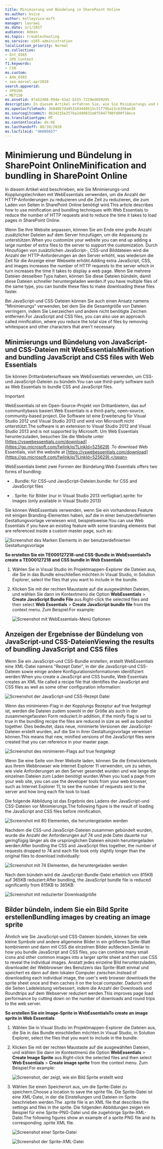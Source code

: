 ```yaml
---
title: Minimierung und Bündelung in SharePoint Online
ms.author: kvice
author: kelleyvice-msft
manager: laurawi
ms.date: 3/1/2017
audience: Admin
ms.topic: troubleshooting
ms.service: o365-administration
localization_priority: Normal
ms.collection:
- Ent_O365
- SPO_Content
f1.keywords:
- CSH
ms.custom:
- Adm_O365
- seo-marvel-apr2020
search.appverid:
- SPO160
- MET150
ms.assetid: 87a52468-994e-43a2-b155-7229ed659291
description: In diesem Artikel erfahren Sie, wie Sie Minimierungs und Kopplungstechniken mit WebEssentials verwenden, um HTTP-Anforderungen zu reduzieren, und wie lange es dauert, Seiten in SharePoint Online zu laden.
ms.openlocfilehash: 3b840b7da953103448515c51f79ba15cb356ae38
ms.sourcegitcommit: 8634215e257ba2d49832a8f5947700fd00f18ece
ms.translationtype: MT
ms.contentlocale: de-DE
ms.lasthandoff: 08/10/2020
ms.locfileid: "46605657"
---
```

# <a name="minification-and-bundling-in-sharepoint-online"></a><span data-ttu-id="01234-103">Minimierung und Bündelung in SharePoint Online</span><span class="sxs-lookup"><span data-stu-id="01234-103">Minification and bundling in SharePoint Online</span></span>

<span data-ttu-id="01234-104">In diesem Artikel wird beschrieben, wie Sie Minimierungs-und Kopplungstechniken mit WebEssentials verwenden, um die Anzahl der HTTP-Anforderungen zu reduzieren und die Zeit zu reduzieren, die zum Laden von Seiten in SharePoint Online benötigt wird.</span><span class="sxs-lookup"><span data-stu-id="01234-104">This article describes how to use minification and bundling techniques with Web Essentials to reduce the number of HTTP requests and to reduce the time it takes to load pages in SharePoint Online.</span></span>
  
<span data-ttu-id="01234-105">Wenn Sie Ihre Website anpassen, können Sie am Ende eine große Anzahl zusätzlicher Dateien auf dem Server hinzufügen, um die Anpassung zu unterstützen.</span><span class="sxs-lookup"><span data-stu-id="01234-105">When you customize your website you can end up adding a large number of extra files to the server to support the customization.</span></span> <span data-ttu-id="01234-106">Durch Hinzufügen von zusätzlichen JavaScript-, CSS-und Bilddateien wird die Anzahl der HTTP-Anforderungen an den Server erhöht, was wiederum die Zeit für die Anzeige einer Webseite erhöht.</span><span class="sxs-lookup"><span data-stu-id="01234-106">Adding extra JavaScript, CSS, and images increases the number of HTTP requests to the server which in turn increases the time it takes to display a web page.</span></span> <span data-ttu-id="01234-107">Wenn Sie mehrere Dateien desselben Typs haben, können Sie diese Dateien bündeln, damit diese Dateien schneller heruntergeladen werden.</span><span class="sxs-lookup"><span data-stu-id="01234-107">If you have multiple files of the same type, you can bundle these files to make downloading these files faster.</span></span>
  
<span data-ttu-id="01234-108">Bei JavaScript-und CSS-Dateien können Sie auch einen Ansatz namens "Minimierungs" verwenden, bei dem Sie die Gesamtgröße von Dateien verringern, indem Sie Leerzeichen und andere nicht benötigte Zeichen entfernen.</span><span class="sxs-lookup"><span data-stu-id="01234-108">For JavaScript and CSS files, you can also use an approach called minification, where you reduce the total size of files by removing whitespace and other characters that aren't necessary.</span></span>
  
## <a name="minification-and-bundling-javascript-and-css-files-with-web-essentials"></a><span data-ttu-id="01234-109">Minimierungs und Bündelung von JavaScript-und CSS-Dateien mit WebEssentials</span><span class="sxs-lookup"><span data-stu-id="01234-109">Minification and bundling JavaScript and CSS files with Web Essentials</span></span>

<span data-ttu-id="01234-110">Sie können Drittanbietersoftware wie WebEssentials verwenden, um CSS-und JavaScript-Dateien zu bündeln.</span><span class="sxs-lookup"><span data-stu-id="01234-110">You can use third-party software such as Web Essentials to bundle CSS and JavaScript files.</span></span>
  
> [!IMPORTANT]
> <span data-ttu-id="01234-111">WebEssentials ist ein Open-Source-Projekt von Drittanbietern, das auf communitybasis basiert.</span><span class="sxs-lookup"><span data-stu-id="01234-111">Web Essentials is a third-party, open-source, community-based project.</span></span> <span data-ttu-id="01234-112">Die Software ist eine Erweiterung für Visual Studio 2012 und Visual Studio 2013 und wird von Microsoft nicht unterstützt.</span><span class="sxs-lookup"><span data-stu-id="01234-112">The software is an extension to Visual Studio 2012 and Visual Studio 2013 and is not supported by Microsoft.</span></span> <span data-ttu-id="01234-113">Um Web Essentials herunterzuladen, besuchen Sie die Website unter [https://vswebessentials.com/download](https://go.microsoft.com/fwlink/p/?LinkId=525629) .</span><span class="sxs-lookup"><span data-stu-id="01234-113">To download Web Essentials, visit the website at [https://vswebessentials.com/download](https://go.microsoft.com/fwlink/p/?LinkId=525629).</span></span> 
  
<span data-ttu-id="01234-114">WebEssentials bietet zwei Formen der Bündelung:</span><span class="sxs-lookup"><span data-stu-id="01234-114">Web Essentials offers two forms of bundling:</span></span>
  
- <span data-ttu-id="01234-115">. Bundle: für CSS-und JavaScript-Dateien</span><span class="sxs-lookup"><span data-stu-id="01234-115">.bundle: for CSS and JavaScript files</span></span>
    
- <span data-ttu-id="01234-116">. Sprite: für Bilder (nur in Visual Studio 2013 verfügbar)</span><span class="sxs-lookup"><span data-stu-id="01234-116">.sprite: for images (only available in Visual Studio 2013)</span></span>
    
<span data-ttu-id="01234-117">Sie können WebEssentials verwenden, wenn Sie ein vorhandenes Feature mit einigen Branding-Elementen haben, auf die in einer benutzerdefinierten Gestaltungsvorlage verwiesen wird, beispielsweise:</span><span class="sxs-lookup"><span data-stu-id="01234-117">You can use Web Essentials if you have an existing feature with some branding elements that are referenced inside a custom master page, such as:</span></span>
  
![Screenshot des Marken Elements in der benutzerdefinierten Gestaltungsvorlage](media/3a6eba36-973d-482b-8556-a9394b8ba19f.png)
  
 <span data-ttu-id="01234-119">**So erstellen Sie ein TE000127218-und CSS-Bundle in WebEssentials**</span><span class="sxs-lookup"><span data-stu-id="01234-119">**To create a TE000127218 and CSS bundle in Web Essentials**</span></span>
  
1. <span data-ttu-id="01234-120">Wählen Sie in Visual Studio im Projektmappen-Explorer die Dateien aus, die Sie in das Bundle einschließen möchten.</span><span class="sxs-lookup"><span data-stu-id="01234-120">In Visual Studio, in Solution Explorer, select the files that you want to include in the bundle.</span></span>
    
2. <span data-ttu-id="01234-121">Klicken Sie mit der rechten Maustaste auf die ausgewählten Dateien, und wählen Sie dann im Kontextmenü die Option **WebEssentials** \> **Create JavaScript Bundle File** aus.</span><span class="sxs-lookup"><span data-stu-id="01234-121">Right-click the selected files and then select **Web Essentials** \> **Create JavaScript bundle file** from the context menu.</span></span> <span data-ttu-id="01234-122">Zum Beispiel:</span><span class="sxs-lookup"><span data-stu-id="01234-122">For example:</span></span> 
    
    ![Screenshot mit WebEssentials-Menü Optionen](media/41aac84c-4538-4f78-b454-46e651f868a3.png)
  
## <a name="viewing-the-results-of-bundling-javascript-and-css-files"></a><span data-ttu-id="01234-124">Anzeigen der Ergebnisse der Bündelung von JavaScript-und CSS-Dateien</span><span class="sxs-lookup"><span data-stu-id="01234-124">Viewing the results of bundling JavaScript and CSS files</span></span>

<span data-ttu-id="01234-125">Wenn Sie ein JavaScript-und CSS-Bundle erstellen, erstellt WebEssentials eine XML-Datei namens "Rezept Datei", in der die JavaScript-und CSS-Dateien sowie einige andere Konfigurationsinformationen identifiziert werden:</span><span class="sxs-lookup"><span data-stu-id="01234-125">When you create a JavaScript and CSS bundle, Web Essentials creates an XML file called a recipe file that identifies the JavaScript and CSS files as well as some other configuration information:</span></span> 
  
![Screenshot der JavaScript-und CSS-Rezept Datei](media/7ba891f8-52d8-467b-a0f6-b062dd1137a4.png)
  
<span data-ttu-id="01234-127">Wenn das minimieren-Flag in der Kopplungs Rezeptur auf true festgelegt ist, werden die Dateien zudem sowohl in der Größe als auch in der zusammengefassten Form reduziert.</span><span class="sxs-lookup"><span data-stu-id="01234-127">In addition, if the minify flag is set to true in the bundling recipe the files are reduced in size as well as bundled together.</span></span> <span data-ttu-id="01234-128">Dies bedeutet, dass neue, minimierte Versionen der JavaScript-Dateien erstellt wurden, auf die Sie in ihrer Gestaltungsvorlage verweisen können.</span><span class="sxs-lookup"><span data-stu-id="01234-128">This means that new, minified versions of the JavaScript files were created that you can reference in your master page.</span></span>
  
![Screenshot des minimieren-Flags auf true festgelegt](media/50523af2-6412-4117-ac3d-5bd26f6d562e.png)
  
<span data-ttu-id="01234-130">Wenn Sie eine Seite von Ihrer Website laden, können Sie die Entwicklertools aus Ihrem Webbrowser wie Internet Explorer 11 verwenden, um zu sehen, wie viele Anforderungen an den Server gesendet wurden und wie lange die einzelnen Dateien zum Laden benötigt wurden.</span><span class="sxs-lookup"><span data-stu-id="01234-130">When you load a page from your web site, you can use the developer tools from your web browser, such as Internet Explorer 11, to see the number of requests sent to the server and how long each file took to load.</span></span>
  
<span data-ttu-id="01234-131">Die folgende Abbildung ist das Ergebnis des Ladens der JavaScript-und CSS-Dateien vor Minimierungs.</span><span class="sxs-lookup"><span data-stu-id="01234-131">The following figure is the result of loading the JavaScript and CSS files before minification.</span></span>
  
![Screenshot mit 80 Elementen, die heruntergeladen werden](media/e2df3912-1923-46e6-8cf2-3015a31554e1.png)
  
<span data-ttu-id="01234-133">Nachdem die CSS-und JavaScript-Dateien zusammen gebündelt wurden, wurde die Anzahl der Anforderungen auf 74 und jede Datei dauerte nur geringfügig länger als die ursprünglichen Dateien einzeln heruntergeladen werden:</span><span class="sxs-lookup"><span data-stu-id="01234-133">After bundling the CSS and JavaScript files together, the number of requests dropped to 74 and each file took only slightly longer than the original files to download individually:</span></span>
  
![Screenshot mit 74 Elementen, die heruntergeladen werden](media/686c4387-70e8-4a74-9d45-059f33a91184.png)
  
<span data-ttu-id="01234-135">Nach dem bündeln wird die JavaScript-Bundle-Datei erheblich von 815KB auf 365KB reduziert:</span><span class="sxs-lookup"><span data-stu-id="01234-135">After bundling, the JavaScript bundle file is reduced significantly from 815KB to 365KB:</span></span>
  
![Screenshot mit reduzierter Downloadgröße](media/5e7dbd98-faff-4f68-b320-108fb252e395.png)
  
## <a name="bundling-images-by-creating-an-image-sprite"></a><span data-ttu-id="01234-137">Bilder bündeln, indem Sie ein Bild Sprite erstellen</span><span class="sxs-lookup"><span data-stu-id="01234-137">Bundling images by creating an image sprite</span></span>

<span data-ttu-id="01234-138">Ähnlich wie Sie JavaScript-und CSS-Dateien bündeln, können Sie viele kleine Symbole und andere allgemeine Bilder in ein größeres Sprite-Blatt kombinieren und dann mit CSS die einzelnen Bilder aufdecken.</span><span class="sxs-lookup"><span data-stu-id="01234-138">Similar to how you bundle JavaScript and CSS files, you can combine many small icons and other common images into a larger sprite sheet and then use CSS to reveal the individual images.</span></span> <span data-ttu-id="01234-139">Anstatt jedes einzelne Bild herunterzuladen, downloadet der Webbrowser des Benutzers das Sprite-Blatt einmal und speichert es dann auf dem lokalen Computer zwischen.</span><span class="sxs-lookup"><span data-stu-id="01234-139">Instead of downloading each individual image, the user's web browser downloads the sprite sheet once and then caches it on the local computer.</span></span> <span data-ttu-id="01234-140">Dadurch wird die Seiten Ladeleistung verbessert, indem die Anzahl der Downloads und Roundtrips auf dem Webserver reduziert werden.</span><span class="sxs-lookup"><span data-stu-id="01234-140">This improves page load performance by cutting down on the number of downloads and round trips to the web server.</span></span>
  
 <span data-ttu-id="01234-141">**So erstellen Sie ein Image-Sprite in WebEssentials**</span><span class="sxs-lookup"><span data-stu-id="01234-141">**To create an image sprite in Web Essentials**</span></span>
  
1. <span data-ttu-id="01234-142">Wählen Sie in Visual Studio im Projektmappen-Explorer die Dateien aus, die Sie in das Bundle einschließen möchten.</span><span class="sxs-lookup"><span data-stu-id="01234-142">In Visual Studio, in Solution Explorer, select the files that you want to include in the bundle.</span></span>
    
2. <span data-ttu-id="01234-143">Klicken Sie mit der rechten Maustaste auf die ausgewählten Dateien, und wählen Sie dann im Kontextmenü die Option **WebEssentials** \> **Create Image Sprite** aus.</span><span class="sxs-lookup"><span data-stu-id="01234-143">Right-click the selected files and then select **Web Essentials** \> **Create image sprite** from the context menu.</span></span> <span data-ttu-id="01234-144">Zum Beispiel:</span><span class="sxs-lookup"><span data-stu-id="01234-144">For example:</span></span> 
    
    ![Screenshot, der zeigt, wie ein Bild Sprite erstellt wird](media/de0fe741-4ef7-4e3b-bafa-ef9f4822dac6.png)
  
3. <span data-ttu-id="01234-146">Wählen Sie einen Speicherort aus, um die Sprite-Datei zu speichern.</span><span class="sxs-lookup"><span data-stu-id="01234-146">Choose a location to save the sprite file.</span></span> <span data-ttu-id="01234-147">Die Sprite-Datei ist eine XML-Datei, in der die Einstellungen und Dateien im Sprite beschrieben werden.</span><span class="sxs-lookup"><span data-stu-id="01234-147">The .sprite file is an XML file that describes the settings and files in the sprite.</span></span> <span data-ttu-id="01234-148">Die folgenden Abbildungen zeigen ein Beispiel für eine Sprite-PNG-Datei und die zugehörige Sprite-XML-Datei.</span><span class="sxs-lookup"><span data-stu-id="01234-148">The following figures show an example of a sprite PNG file and its corresponding .sprite XML file.</span></span>
    
    ![Screenshot einer Sprite-Datei](media/0876bb2a-d1b9-4169-8e95-9c290d628d90.png)
  
    ![Screenshot der Sprite-XML-Datei](media/d1f94776-280d-4d56-abb5-384f145d9989.png)
  

